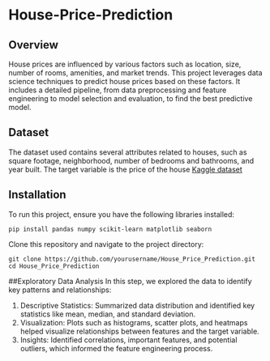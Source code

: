 # House-Price-Prediction

## Overview
House prices are influenced by various factors such as location, size, number of rooms, amenities, and market trends. This project leverages data science techniques to predict house prices based on these factors. It includes a detailed pipeline, from data preprocessing and feature engineering to model selection and evaluation, to find the best predictive model.

## Dataset
The dataset used contains several attributes related to houses, such as square footage, neighborhood, number of bedrooms and bathrooms, and year built. The target variable is the price of the house 
[Kaggle dataset](https://www.kaggle.com/datasets/camnugent/california-housing-prices)

## Installation
To run this project, ensure you have the following libraries installed:
``` git
pip install pandas numpy scikit-learn matplotlib seaborn
```
Clone this repository and navigate to the project directory:
``` git
git clone https://github.com/yourusername/House_Price_Prediction.git
cd House_Price_Prediction
```
##Exploratory Data Analysis
In this step, we explored the data to identify key patterns and relationships:

1. Descriptive Statistics: Summarized data distribution and identified key statistics like mean, median, and standard deviation.
2. Visualization: Plots such as histograms, scatter plots, and heatmaps helped visualize relationships between features and the target variable.
3. Insights: Identified correlations, important features, and potential outliers, which informed the feature engineering process.
